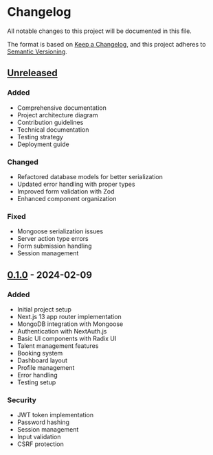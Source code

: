# Changelog

All notable changes to this project will be documented in this file.

The format is based on [Keep a Changelog](https://keepachangelog.com/en/1.0.0/),
and this project adheres to [Semantic Versioning](https://semver.org/spec/v2.0.0.html).

## [Unreleased]

### Added
- Comprehensive documentation
- Project architecture diagram
- Contribution guidelines
- Technical documentation
- Testing strategy
- Deployment guide

### Changed
- Refactored database models for better serialization
- Updated error handling with proper types
- Improved form validation with Zod
- Enhanced component organization

### Fixed
- Mongoose serialization issues
- Server action type errors
- Form submission handling
- Session management

## [0.1.0] - 2024-02-09

### Added
- Initial project setup
- Next.js 13 app router implementation
- MongoDB integration with Mongoose
- Authentication with NextAuth.js
- Basic UI components with Radix UI
- Talent management features
- Booking system
- Dashboard layout
- Profile management
- Error handling
- Testing setup

### Security
- JWT token implementation
- Password hashing
- Session management
- Input validation
- CSRF protection

[Unreleased]: https://github.com/yourusername/talently/compare/v0.1.0...HEAD
[0.1.0]: https://github.com/yourusername/talently/releases/tag/v0.1.0 